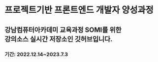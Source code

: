 <h1>프로젝트기반 프론트엔드 개발자 양성과정</h1>
<h2>강남컴퓨터아카데미 교육과정 SOMI를 위한 <br>
강의소스 실시간 저장소인 깃허브입니다.</h2>
<h3>기간: 2022.12.14~2023.7.3</h3>
